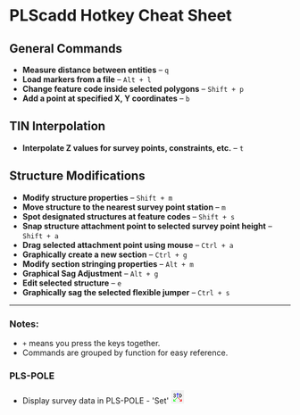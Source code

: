 # PLScadd Hotkey Cheat Sheet

## General Commands
- **Measure distance between entities** – `q`
- **Load markers from a file** – `Alt + l`
- **Change feature code inside selected polygons** – `Shift + p`
- **Add a point at specified X, Y coordinates** – `b`

## TIN Interpolation
- **Interpolate Z values for survey points, constraints, etc.** – `t`

## Structure Modifications
- **Modify structure properties** – `Shift + m`
- **Move structure to the nearest survey point station** – `m`
- **Spot designated structures at feature codes** – `Shift + s`
- **Snap structure attachment point to selected survey point height** – `Shift + a`
- **Drag selected attachment point using mouse** – `Ctrl + a`
- **Graphically create a new section** – `Ctrl + g`
- **Modify section stringing properties** – `Alt + m`
- **Graphical Sag Adjustment** – `Alt + g`
- **Edit selected structure** – `e`
- **Graphically sag the selected flexible jumper** – `Ctrl + s`

---

### Notes:
- `+` means you press the keys together.
- Commands are grouped by function for easy reference.

### PLS-POLE
- Display survey data in PLS-POLE - 'Set' ![set imagt](resources\Images\pls_pole_set.png)